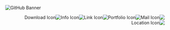 <p align="center">
  
![GitHub Banner](https://user-images.githubusercontent.com/124378648/230798080-4f13aaa4-2d6c-4018-aa9d-8e08424eb6c6.gif)

</p>
  
<div dir="rtl">
  
![Mail Icon](https://user-images.githubusercontent.com/124378648/230798397-e18a0fac-1a2f-46d4-94dc-c419722dba08.png)![Portfolio Icon](https://user-images.githubusercontent.com/124378648/230798417-556a9ded-e1ab-445e-b1b6-f3e83bf0d800.png)![Link Icon](https://user-images.githubusercontent.com/124378648/230798423-baeb0139-9256-4eae-811a-cd0ddb8356d2.png)![Info Icon](https://user-images.githubusercontent.com/124378648/230798446-e681d2d1-255a-4e70-a3cd-fb30a49b3df4.png)![Download Icon](https://user-images.githubusercontent.com/124378648/230798453-b2cb8ea6-d805-46be-98cf-9727f7ee6374.png)![Location Icon](https://user-images.githubusercontent.com/124378648/230798457-ed637aab-0e18-4899-9c14-d948cc8b319e.png)
  
</div>
